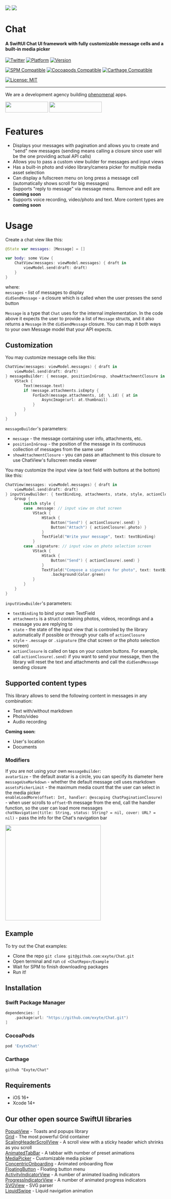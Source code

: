 <img src="https://raw.githubusercontent.com/exyte/media/master/common/header.png">
<img src="https://raw.githubusercontent.com/exyte/media/master/Chat/pic1.png">

<p><h1>Chat</h1></p>

<p><h4>A SwiftUI Chat UI framework with fully customizable message cells and a built-in media picker</h4></p>

[![Twitter](https://img.shields.io/badge/Twitter-@exyteHQ-blue.svg?style=flat)](http://twitter.com/exyteHQ)
[![Platform](https://img.shields.io/cocoapods/p/ExyteMediaPicker.svg?style=flat)](http://cocoapods.org/pods/ExyteChat)
[![Version](https://img.shields.io/cocoapods/v/ExyteMediaPicker.svg?style=flat)](http://cocoapods.org/pods/ExyteChat)

[![SPM Compatible](https://img.shields.io/badge/SwiftPM-Compatible-brightgreen.svg)](https://www.swift.org/package-manager/)
[![Cocoapods Compatible](https://img.shields.io/badge/cocoapods-Compatible-brightgreen.svg)](https://cocoapods.org)
[![Carthage Compatible](https://img.shields.io/badge/Carthage-compatible-brightgreen.svg?style=flat)](https://github.com/Carthage/Carthage)

[![License: MIT](https://img.shields.io/badge/License-MIT-black.svg)](https://opensource.org/licenses/MIT)

___

<p> We are a development agency building
<a href="https://clutch.co/profile/exyte#review-731233">phenomenal</a> apps.</p>

<a href="https://exyte.com/contacts"><img src="https://i.imgur.com/vGjsQPt.png" width="134" height="34"></a> <a href="https://twitter.com/exyteHQ"><img src="https://i.imgur.com/DngwSn1.png" width="165" height="34"></a>

# Features
- Displays your messages with pagination and allows you to create and "send" new messages (sending means calling a closure since user will be the one providing actual API calls)
- Allows you to pass a custom view builder for messages and input views
- Has a built-in photo and video library/camera picker for multiple media asset selection
- Can display a fullscreen menu on long press a message cell (automatically shows scroll for big messages)
- Supports "reply to message" via message menu. Remove and edit are **coming soon**
- Supports voice recording, video/photo and text. More content types are **coming soon**

# Usage

Create a chat view like this:
```swift
@State var messages: [Message] = []

var body: some View {
    ChatView(messages: viewModel.messages) { draft in
        viewModel.send(draft: draft)
    }
}
```
where:  
   `messages` - list of messages to display  
   `didSendMessage` - a closure which is called when the user presses the send button  

`Message` is a type that `Chat` uses for the internal implementation. In the code above it expects the user to provide a list of `Message` structs, and it also returns a `Message` in the `didSendMessage` closure. You can map it both ways to your own Message model that your API expects.

## Customization
You may customize message cells like this: 
```swift
ChatView(messages: viewModel.messages) { draft in
    viewModel.send(draft: draft)
} messageBuilder: { message, positionInGroup, showAttachmentClosure in
    VStack {
        Text(message.text)
        if !message.attachments.isEmpty {
            ForEach(message.attachments, id: \.id) { at in
                AsyncImage(url: at.thumbnail)
            }
        }
    }
}
```
`messageBuilder`'s parameters:  
- `message` - the message containing user info, attachments, etc.   
- `positionInGroup` - the position of the message in its continuous collection of messages from the same user     
- `showAttachmentClosure` - you can pass an attachment to this closure to use ChatView's fullscreen media viewer    

You may customize the input view (a text field with buttons at the bottom) like this: 
```swift
ChatView(messages: viewModel.messages) { draft in
    viewModel.send(draft: draft)
} inputViewBuilder: { textBinding, attachments, state, style, actionClosure in
    Group {
        switch style {
        case .message: // input view on chat screen
            VStack {
                HStack {
                    Button("Send") { actionClosure(.send) }
                    Button("Attach") { actionClosure(.photo) }
                }
                TextField("Write your message", text: textBinding)
            }
        case .signature: // input view on photo selection screen
            VStack {
                HStack {
                    Button("Send") { actionClosure(.send) }
                }
                TextField("Compose a signature for photo", text: textBinding)
                    .background(Color.green)
            }
        }
    }
}
```
`inputViewBuilder`'s parameters:  
- `textBinding` to bind your own TextField   
- `attachments` is a struct containing photos, videos, recordings and a message you are replying to     
- `state` - the state of the input view that is controled by the library automatically if possible or through your calls of `actionClosure`
- `style` - `.message` or `.signature` (the chat screen or the photo selection screen)   
- `actionClosure` is called on taps on your custom buttons. For example, call `actionClosure(.send)` if you want to send your message, then the library will reset the text and attachments and call the `didSendMessage` sending closure

## Supported content types
This library allows to send the following content in messages in any combination:
- Text with/without markdown
- Photo/video
- Audio recording

**Coming soon:**
- User's location
- Documents

### Modifiers
If you are not using your own `messageBuilder`:   
`avatarSize` - the default avatar is a circle, you can specify its diameter here   
`messageUseMarkdown` - whether the default message cell uses markdown     
`assetsPickerLimit` - the maximum media count that the user can select in the media picker      
`enableLoadMore(offset: Int, handler: @escaping ChatPaginationClosure)` - when user scrolls to `offset`-th message from the end, call the handler function, so the user can load more messages       
`chatNavigation(title: String, status: String? = nil, cover: URL? = nil)` - pass the info for the Chat's navigation bar  

<img src="https://raw.githubusercontent.com/exyte/media/master/Chat/pic2.png" width="300">

## Example

To try out the Chat examples:
- Clone the repo `git clone git@github.com:exyte/Chat.git`
- Open terminal and run `cd <ChatRepo>/Example`
- Wait for SPM to finish downloading packages
- Run it!

## Installation

### Swift Package Manager

```swift
dependencies: [
    .package(url: "https://github.com/exyte/Chat.git")
]
```

### CocoaPods

```ruby
pod 'ExyteChat'
```

### Carthage

```ogdl
github "Exyte/Chat"
```

## Requirements

* iOS 16+
* Xcode 14+

## Our other open source SwiftUI libraries
[PopupView](https://github.com/exyte/PopupView) - Toasts and popups library    
[Grid](https://github.com/exyte/Grid) - The most powerful Grid container    
[ScalingHeaderScrollView](https://github.com/exyte/ScalingHeaderScrollView) - A scroll view with a sticky header which shrinks as you scroll  
[AnimatedTabBar](https://github.com/exyte/AnimatedTabBar) - A tabbar with number of preset animations         
[MediaPicker](https://github.com/exyte/mediapicker) - Customizable media picker     
[ConcentricOnboarding](https://github.com/exyte/ConcentricOnboarding) - Animated onboarding flow    
[FloatingButton](https://github.com/exyte/FloatingButton) - Floating button menu    
[ActivityIndicatorView](https://github.com/exyte/ActivityIndicatorView) - A number of animated loading indicators     
[ProgressIndicatorView](https://github.com/exyte/ProgressIndicatorView) - A number of animated progress indicators    
[SVGView](https://github.com/exyte/SVGView) - SVG parser    
[LiquidSwipe](https://github.com/exyte/LiquidSwipe) - Liquid navigation animation    

